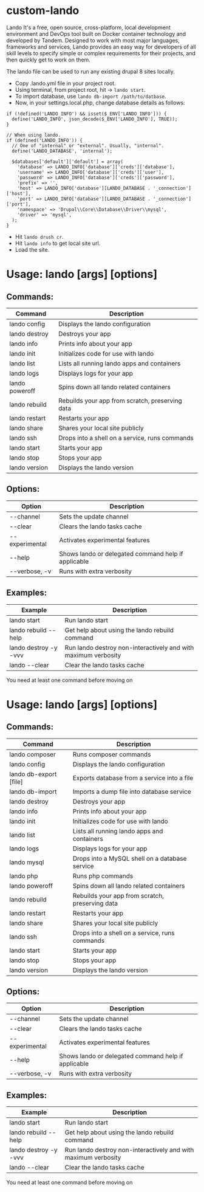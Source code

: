 # custom-lando
Lando It's a free, open source, cross-platform, local development environment and DevOps tool built on Docker container technology and developed by Tandem. 
Designed to work with most major languages, frameworks and services, Lando provides an easy way for developers of all skill levels to specify simple or complex requirements for their projects, and then quickly get to work on them.

The lando file can be used to run any existing drupal 8 sites locally. 
 - Copy .lando.yml file in your project root.
 - Using terminal, from project root, hit -> `lando start`.
 - To import database, use `lando db-import /path/to/datbase`.
 - Now, in your settings.local.php, change database details as follows:
 ```
 if (!defined('LANDO_INFO') && isset($_ENV['LANDO_INFO'])) {
   define('LANDO_INFO', json_decode($_ENV['LANDO_INFO'], TRUE));
 }
 
 // When using lando.
 if (defined('LANDO_INFO')) {
   // One of "internal" or "external". Usually, "internal".
   define('LANDO_DATABASE', 'internal');
 
   $databases['default']['default'] = array(
     'database' => LANDO_INFO['database']['creds']['database'],
     'username' => LANDO_INFO['database']['creds']['user'], 
     'password' => LANDO_INFO['database']['creds']['password'], 
     'prefix' => '',
     'host' => LANDO_INFO['database'][LANDO_DATABASE . '_connection']['host'],
     'port' => LANDO_INFO['database'][LANDO_DATABASE . '_connection']['port'],
     'namespace' => 'Drupal\\Core\\Database\\Driver\\mysql',
     'driver' => 'mysql',
   );
 }
 ```
  - Hit `lando drush cr`.
  - Hit `lando info` to get local site url.
  - Load the site.
   
# Usage: lando <command> [args] [options]

## Commands:
Command | Description
------------ | -------------
  lando config   |  Displays the lando configuration
  lando destroy  |  Destroys your app
  lando info     |  Prints info about your app
  lando init     |  Initializes code for use with lando
  lando list     |  Lists all running lando apps and containers
  lando logs     |  Displays logs for your app
  lando poweroff |  Spins down all lando related containers
  lando rebuild  |  Rebuilds your app from scratch, preserving data
  lando restart  |  Restarts your app
  lando share    |  Shares your local site publicly
  lando ssh      |  Drops into a shell on a service, runs commands
  lando start    |  Starts your app
  lando stop     |  Stops your app
  lando version  |  Displays the lando version

## Options:
Option | Description
------------ | -------------
  --channel       | Sets the update channel
  --clear         | Clears the lando tasks cache
  --experimental  | Activates experimental features
  --help          | Shows lando or delegated command help if applicable
  --verbose, -v   | Runs with extra verbosity

## Examples:
Example | Description
------------ | -------------
  lando start            | Run lando start
  lando rebuild --help   | Get help about using the lando rebuild command
  lando destroy -y -vvv  | Run lando destroy non-interactively and with maximum verbosity
  lando --clear          | Clear the lando tasks cache

You need at least one command before moving on

# Usage: lando <command> [args] [options]

## Commands:
Command | Description
------------ | -------------
   lando composer     |     Runs composer commands
   lando config       |     Displays the lando configuration
   lando db-export [file] |  Exports database from a service into a file
   lando db-import <file> | Imports a dump file into database service
   lando destroy      |     Destroys your app
   lando info         |     Prints info about your app
   lando init         |     Initializes code for use with lando
   lando list         |     Lists all running lando apps and containers
   lando logs         |     Displays logs for your app
   lando mysql        |     Drops into a MySQL shell on a database service
   lando php          |     Runs php commands
   lando poweroff     |     Spins down all lando related containers
   lando rebuild      |     Rebuilds your app from scratch, preserving data
   lando restart      |     Restarts your app
   lando share        |     Shares your local site publicly
   lando ssh          |     Drops into a shell on a service, runs commands
   lando start        |     Starts your app
   lando stop         |     Stops your app
   lando version      |     Displays the lando version

## Options:
Option | Description
------------ | -------------
  --channel      |   Sets the update channel
  --clear        |   Clears the lando tasks cache
  --experimental |   Activates experimental features
  --help         |   Shows lando or delegated command help if applicable
  --verbose, -v  |   Runs with extra verbosity

## Examples:
Example | Description
------------ | -------------
   lando start            | Run lando start
   lando rebuild --help   | Get help about using the lando rebuild command
   lando destroy -y -vvv  | Run lando destroy non-interactively and with maximum verbosity
   lando --clear          | Clear the lando tasks cache

You need at least one command before moving on